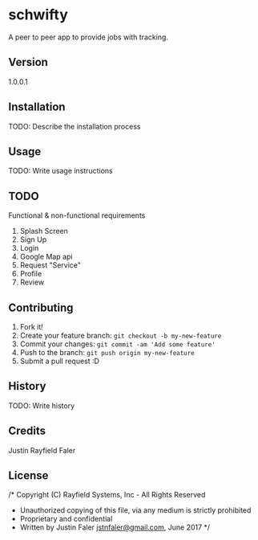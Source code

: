 # schwifty
A peer to peer app to provide jobs with tracking.

## Version 
1.0.0.1

## Installation

TODO: Describe the installation process

## Usage

TODO: Write usage instructions 

## TODO 

Functional & non-functional requirements

1. Splash Screen
2. Sign Up
3. Login
4. Google Map api 
5. Request "Service"
6. Profile
7. Review 

## Contributing

1. Fork it!
2. Create your feature branch: `git checkout -b my-new-feature`
3. Commit your changes: `git commit -am 'Add some feature'`
4. Push to the branch: `git push origin my-new-feature`
5. Submit a pull request :D

## History

TODO: Write history

## Credits

Justin Rayfield Faler 

## License

/* Copyright (C) Rayfield Systems, Inc - All Rights Reserved
 * Unauthorized copying of this file, via any medium is strictly prohibited
 * Proprietary and confidential
 * Written by Justin Faler <jstnfaler@gmail.com>, June 2017
 */
